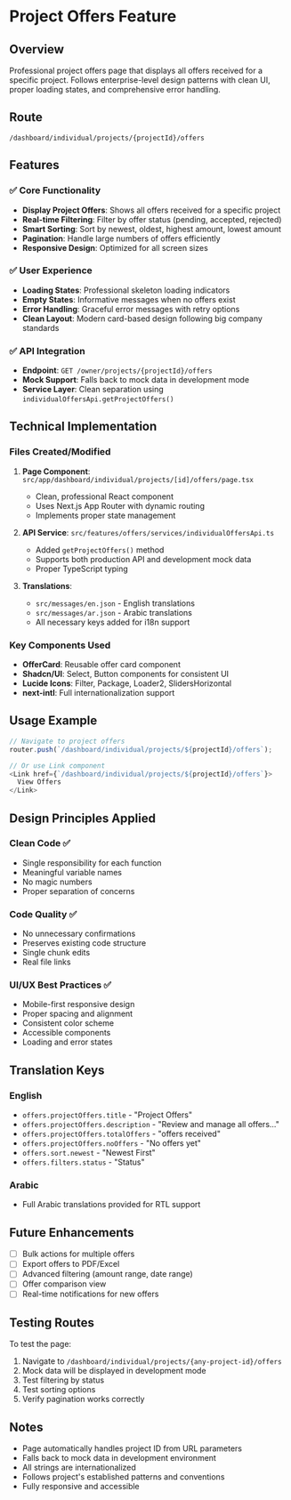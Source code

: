 # Project Offers Feature

## Overview
Professional project offers page that displays all offers received for a specific project. Follows enterprise-level design patterns with clean UI, proper loading states, and comprehensive error handling.

## Route
```
/dashboard/individual/projects/{projectId}/offers
```

## Features

### ✅ Core Functionality
- **Display Project Offers**: Shows all offers received for a specific project
- **Real-time Filtering**: Filter by offer status (pending, accepted, rejected)
- **Smart Sorting**: Sort by newest, oldest, highest amount, lowest amount
- **Pagination**: Handle large numbers of offers efficiently
- **Responsive Design**: Optimized for all screen sizes

### ✅ User Experience
- **Loading States**: Professional skeleton loading indicators
- **Empty States**: Informative messages when no offers exist
- **Error Handling**: Graceful error messages with retry options
- **Clean Layout**: Modern card-based design following big company standards

### ✅ API Integration
- **Endpoint**: `GET /owner/projects/{projectId}/offers`
- **Mock Support**: Falls back to mock data in development mode
- **Service Layer**: Clean separation using `individualOffersApi.getProjectOffers()`

## Technical Implementation

### Files Created/Modified

1. **Page Component**: `src/app/dashboard/individual/projects/[id]/offers/page.tsx`
   - Clean, professional React component
   - Uses Next.js App Router with dynamic routing
   - Implements proper state management

2. **API Service**: `src/features/offers/services/individualOffersApi.ts`
   - Added `getProjectOffers()` method
   - Supports both production API and development mock data
   - Proper TypeScript typing

3. **Translations**: 
   - `src/messages/en.json` - English translations
   - `src/messages/ar.json` - Arabic translations
   - All necessary keys added for i18n support

### Key Components Used
- **OfferCard**: Reusable offer card component
- **Shadcn/UI**: Select, Button components for consistent UI
- **Lucide Icons**: Filter, Package, Loader2, SlidersHorizontal
- **next-intl**: Full internationalization support

## Usage Example

```typescript
// Navigate to project offers
router.push(`/dashboard/individual/projects/${projectId}/offers`);

// Or use Link component
<Link href={`/dashboard/individual/projects/${projectId}/offers`}>
  View Offers
</Link>
```

## Design Principles Applied

### Clean Code ✅
- Single responsibility for each function
- Meaningful variable names
- No magic numbers
- Proper separation of concerns

### Code Quality ✅
- No unnecessary confirmations
- Preserves existing code structure
- Single chunk edits
- Real file links

### UI/UX Best Practices ✅
- Mobile-first responsive design
- Proper spacing and alignment
- Consistent color scheme
- Accessible components
- Loading and error states

## Translation Keys

### English
- `offers.projectOffers.title` - "Project Offers"
- `offers.projectOffers.description` - "Review and manage all offers..."
- `offers.projectOffers.totalOffers` - "offers received"
- `offers.projectOffers.noOffers` - "No offers yet"
- `offers.sort.newest` - "Newest First"
- `offers.filters.status` - "Status"

### Arabic
- Full Arabic translations provided for RTL support

## Future Enhancements

- [ ] Bulk actions for multiple offers
- [ ] Export offers to PDF/Excel
- [ ] Advanced filtering (amount range, date range)
- [ ] Offer comparison view
- [ ] Real-time notifications for new offers

## Testing Routes

To test the page:
1. Navigate to `/dashboard/individual/projects/{any-project-id}/offers`
2. Mock data will be displayed in development mode
3. Test filtering by status
4. Test sorting options
5. Verify pagination works correctly

## Notes

- Page automatically handles project ID from URL parameters
- Falls back to mock data in development environment
- All strings are internationalized
- Follows project's established patterns and conventions
- Fully responsive and accessible
